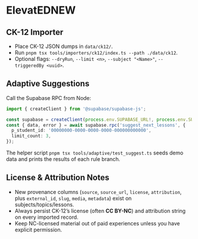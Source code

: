 ElevatEDNEW
===

## CK-12 Importer
- Place CK-12 JSON dumps in `data/ck12/`.
- Run `pnpm tsx tools/importers/ck12/index.ts --path ./data/ck12`.
- Optional flags: `--dryRun`, `--limit <n>`, `--subject "<Name>"`, `--triggeredBy <uuid>`.

## Adaptive Suggestions
Call the Supabase RPC from Node:
```ts
import { createClient } from '@supabase/supabase-js';

const supabase = createClient(process.env.SUPABASE_URL!, process.env.SUPABASE_SERVICE_ROLE_KEY!);
const { data, error } = await supabase.rpc('suggest_next_lessons', {
  p_student_id: '00000000-0000-0000-0000-000000000000',
  limit_count: 3,
});
```

The helper script `pnpm tsx tools/adaptive/test_suggest.ts` seeds demo data and prints the results of each rule branch.

## License & Attribution Notes
- New provenance columns (`source`, `source_url`, `license`, `attribution`, plus `external_id`, `slug`, `media`, `metadata`) exist on subjects/topics/lessons.
- Always persist CK-12’s license (often **CC BY-NC**) and attribution string on every imported record.
- Keep NC-licensed material out of paid experiences unless you have explicit permission.

